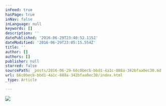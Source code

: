 ```yaml
---
inFeed: true
hasPage: true
inNav: false
inLanguage: null
keywords: []
description: ''
datePublished: '2016-06-29T23:40:52.115Z'
dateModified: '2016-06-29T23:05:15.554Z'
title: ''
author: []
authors: []
publisher: null
starred: false
sourcePath: _posts/2016-06-29-66c0becb-bbd1-4a1c-888a-342bfaa0ec30.md
url: 66c0becb-bbd1-4a1c-888a-342bfaa0ec30/index.html
_type: Article

---
```

![](https://the-grid-user-content.s3-us-west-2.amazonaws.com/5434cc2d-f246-4e23-9469-75f6b035ba4d.jpg)